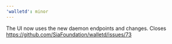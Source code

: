 ```yaml
---
'walletd': minor
---
```


The UI now uses the new daemon endpoints and changes. Closes https://github.com/SiaFoundation/walletd/issues/73
